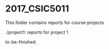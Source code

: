 # 2017_CSIC5011

This folder contains reports for course projects

./project1: reports for project 1

to-be-finished.

